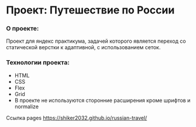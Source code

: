 # Проект: Путешествие по России

### О проекте:

Проект для яндекс практикума, задачей которого является переход со статической верстки к адаптивной, с использованием сеток.
### Технологии проекта:
* HTML
* CSS
* Flex
* Grid
* В проекте не используются сторонние расширения кроме шрифтов и normalize

Ссылка pages https://shiker2032.github.io/russian-travel/
